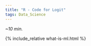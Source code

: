 ```yaml
---
title: "R - Code for Logit"   
tags: Data_Science
---
```


*~10 min.*

{% include_relative what-is-ml.html %}

